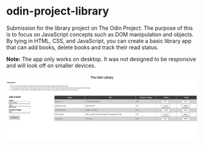 # odin-project-library

Submission for the library project on The Odin Project. The purpose of this is to focus on JavaScript concepts such as DOM manipulation and objects. By tying in HTML, CSS, and JavaScript, you can create a basic library app that can add books, delete books and track their read status.

**Note:** The app only works on desktop. It was not designed to be responsive and will look off on smaller devices.

![preview of app](./preview.png)